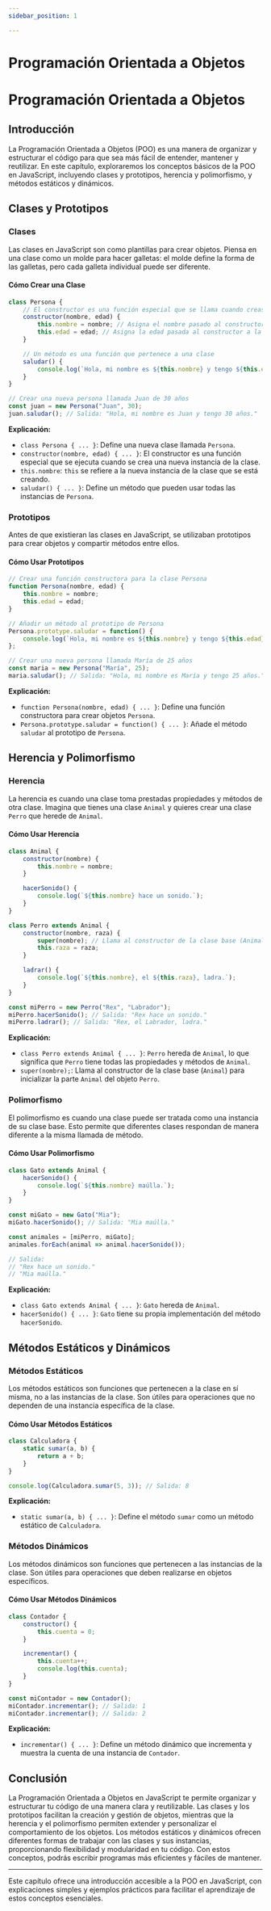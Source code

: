 ```yaml
---
sidebar_position: 1

---
```

# Programación Orientada a Objetos
# Programación Orientada a Objetos

## Introducción
La Programación Orientada a Objetos (POO) es una manera de organizar y estructurar el código para que sea más fácil de entender, mantener y reutilizar. En este capítulo, exploraremos los conceptos básicos de la POO en JavaScript, incluyendo clases y prototipos, herencia y polimorfismo, y métodos estáticos y dinámicos.

## Clases y Prototipos

### Clases
Las clases en JavaScript son como plantillas para crear objetos. Piensa en una clase como un molde para hacer galletas: el molde define la forma de las galletas, pero cada galleta individual puede ser diferente.

#### Cómo Crear una Clase

```javascript
class Persona {
    // El constructor es una función especial que se llama cuando creas una nueva persona
    constructor(nombre, edad) {
        this.nombre = nombre; // Asigna el nombre pasado al constructor a la nueva persona
        this.edad = edad; // Asigna la edad pasada al constructor a la nueva persona
    }

    // Un método es una función que pertenece a una clase
    saludar() {
        console.log(`Hola, mi nombre es ${this.nombre} y tengo ${this.edad} años.`);
    }
}

// Crear una nueva persona llamada Juan de 30 años
const juan = new Persona("Juan", 30);
juan.saludar(); // Salida: "Hola, mi nombre es Juan y tengo 30 años."
```

**Explicación:**
- `class Persona { ... }`: Define una nueva clase llamada `Persona`.
- `constructor(nombre, edad) { ... }`: El constructor es una función especial que se ejecuta cuando se crea una nueva instancia de la clase.
- `this.nombre`: `this` se refiere a la nueva instancia de la clase que se está creando.
- `saludar() { ... }`: Define un método que pueden usar todas las instancias de `Persona`.

### Prototipos
Antes de que existieran las clases en JavaScript, se utilizaban prototipos para crear objetos y compartir métodos entre ellos.

#### Cómo Usar Prototipos

```javascript
// Crear una función constructora para la clase Persona
function Persona(nombre, edad) {
    this.nombre = nombre;
    this.edad = edad;
}

// Añadir un método al prototipo de Persona
Persona.prototype.saludar = function() {
    console.log(`Hola, mi nombre es ${this.nombre} y tengo ${this.edad} años.`);
};

// Crear una nueva persona llamada María de 25 años
const maria = new Persona("María", 25);
maria.saludar(); // Salida: "Hola, mi nombre es María y tengo 25 años."
```

**Explicación:**
- `function Persona(nombre, edad) { ... }`: Define una función constructora para crear objetos `Persona`.
- `Persona.prototype.saludar = function() { ... }`: Añade el método `saludar` al prototipo de `Persona`.

## Herencia y Polimorfismo

### Herencia
La herencia es cuando una clase toma prestadas propiedades y métodos de otra clase. Imagina que tienes una clase `Animal` y quieres crear una clase `Perro` que herede de `Animal`.

#### Cómo Usar Herencia

```javascript
class Animal {
    constructor(nombre) {
        this.nombre = nombre;
    }

    hacerSonido() {
        console.log(`${this.nombre} hace un sonido.`);
    }
}

class Perro extends Animal {
    constructor(nombre, raza) {
        super(nombre); // Llama al constructor de la clase base (Animal)
        this.raza = raza;
    }

    ladrar() {
        console.log(`${this.nombre}, el ${this.raza}, ladra.`);
    }
}

const miPerro = new Perro("Rex", "Labrador");
miPerro.hacerSonido(); // Salida: "Rex hace un sonido."
miPerro.ladrar(); // Salida: "Rex, el Labrador, ladra."
```

**Explicación:**
- `class Perro extends Animal { ... }`: `Perro` hereda de `Animal`, lo que significa que `Perro` tiene todas las propiedades y métodos de `Animal`.
- `super(nombre);`: Llama al constructor de la clase base (`Animal`) para inicializar la parte `Animal` del objeto `Perro`.

### Polimorfismo
El polimorfismo es cuando una clase puede ser tratada como una instancia de su clase base. Esto permite que diferentes clases respondan de manera diferente a la misma llamada de método.

#### Cómo Usar Polimorfismo

```javascript
class Gato extends Animal {
    hacerSonido() {
        console.log(`${this.nombre} maúlla.`);
    }
}

const miGato = new Gato("Mia");
miGato.hacerSonido(); // Salida: "Mia maúlla."

const animales = [miPerro, miGato];
animales.forEach(animal => animal.hacerSonido());

// Salida:
// "Rex hace un sonido."
// "Mia maúlla."
```

**Explicación:**
- `class Gato extends Animal { ... }`: `Gato` hereda de `Animal`.
- `hacerSonido() { ... }`: `Gato` tiene su propia implementación del método `hacerSonido`.

## Métodos Estáticos y Dinámicos

### Métodos Estáticos
Los métodos estáticos son funciones que pertenecen a la clase en sí misma, no a las instancias de la clase. Son útiles para operaciones que no dependen de una instancia específica de la clase.

#### Cómo Usar Métodos Estáticos

```javascript
class Calculadora {
    static sumar(a, b) {
        return a + b;
    }
}

console.log(Calculadora.sumar(5, 3)); // Salida: 8
```

**Explicación:**
- `static sumar(a, b) { ... }`: Define el método `sumar` como un método estático de `Calculadora`.

### Métodos Dinámicos
Los métodos dinámicos son funciones que pertenecen a las instancias de la clase. Son útiles para operaciones que deben realizarse en objetos específicos.

#### Cómo Usar Métodos Dinámicos

```javascript
class Contador {
    constructor() {
        this.cuenta = 0;
    }

    incrementar() {
        this.cuenta++;
        console.log(this.cuenta);
    }
}

const miContador = new Contador();
miContador.incrementar(); // Salida: 1
miContador.incrementar(); // Salida: 2
```

**Explicación:**
- `incrementar() { ... }`: Define un método dinámico que incrementa y muestra la cuenta de una instancia de `Contador`.

## Conclusión
La Programación Orientada a Objetos en JavaScript te permite organizar y estructurar tu código de una manera clara y reutilizable. Las clases y los prototipos facilitan la creación y gestión de objetos, mientras que la herencia y el polimorfismo permiten extender y personalizar el comportamiento de los objetos. Los métodos estáticos y dinámicos ofrecen diferentes formas de trabajar con las clases y sus instancias, proporcionando flexibilidad y modularidad en tu código. Con estos conceptos, podrás escribir programas más eficientes y fáciles de mantener.

---

Este capítulo ofrece una introducción accesible a la POO en JavaScript, con explicaciones simples y ejemplos prácticos para facilitar el aprendizaje de estos conceptos esenciales.